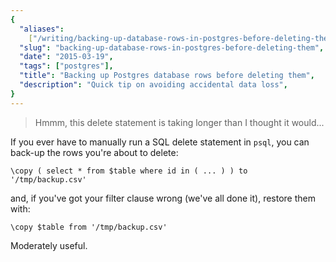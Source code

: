 ```yaml
---
{
  "aliases":
    ["/writing/backing-up-database-rows-in-postgres-before-deleting-them"],
  "slug": "backing-up-database-rows-in-postgres-before-deleting-them",
  "date": "2015-03-19",
  "tags": ["postgres"],
  "title": "Backing up Postgres database rows before deleting them",
  "description": "Quick tip on avoiding accidental data loss",
}
---
```


> Hmmm, this delete statement is taking longer than I thought it would...

If you ever have to manually run a SQL delete statement in `psql`, you can
back-up the rows you're about to delete:

```postgres
\copy ( select * from $table where id in ( ... ) ) to '/tmp/backup.csv'
```

and, if you've got your filter clause wrong (we've all done it), restore them
with:

```postgres
\copy $table from '/tmp/backup.csv'
```

Moderately useful.
